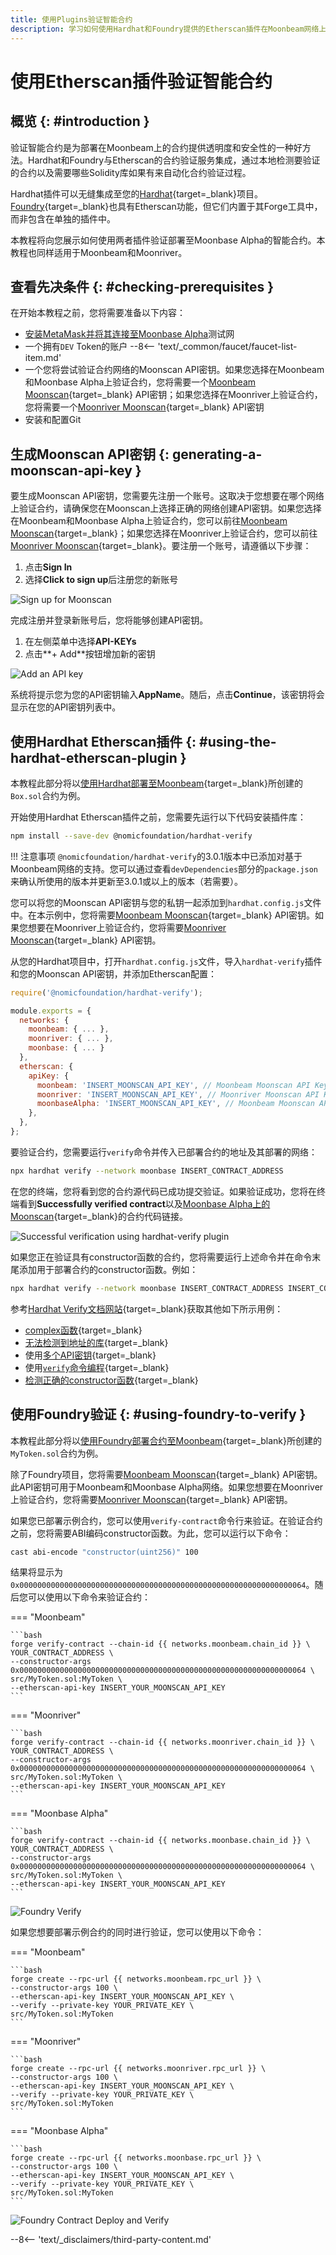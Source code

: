 ```yaml
---
title: 使用Plugins验证智能合约
description: 学习如何使用Hardhat和Foundry提供的Etherscan插件在Moonbeam网络上验证智能合约
---
```


# 使用Etherscan插件验证智能合约

## 概览 {: #introduction }

验证智能合约是为部署在Moonbeam上的合约提供透明度和安全性的一种好方法。Hardhat和Foundry与Etherscan的合约验证服务集成，通过本地检测要验证的合约以及需要哪些Solidity库如果有来自动化合约验证过程。

Hardhat插件可以无缝集成至您的[Hardhat](https://hardhat.org/){target=\_blank}项目。[Foundry](https://github.com/foundry-rs/foundry){target=\_blank}也具有Etherscan功能，但它们内置于其Forge工具中，而非包含在单独的插件中。

本教程将向您展示如何使用两者插件验证部署至Moonbase Alpha的智能合约。本教程也同样适用于Moonbeam和Moonriver。

## 查看先决条件 {: #checking-prerequisites }

在开始本教程之前，您将需要准备以下内容：

- [安装MetaMask并将其连接至Moonbase Alpha](/tokens/connect/metamask/)测试网
- 一个拥有`DEV` Token的账户
 --8<-- 'text/_common/faucet/faucet-list-item.md'
- 一个您将尝试验证合约网络的Moonscan API密钥。如果您选择在Moonbeam和Moonbase Alpha上验证合约，您将需要一个[Moonbeam Moonscan](https://moonscan.io/){target=\_blank} API密钥；如果您选择在Moonriver上验证合约，您将需要一个[Moonriver Moonscan](https://moonriver.moonscan.io/){target=\_blank} API密钥
- 安装和配置Git

## 生成Moonscan API密钥 {: generating-a-moonscan-api-key }

要生成Moonscan API密钥，您需要先注册一个账号。这取决于您想要在哪个网络上验证合约，请确保您在Moonscan上选择正确的网络创建API密钥。如果您选择在Moonbeam和Moonbase Alpha上验证合约，您可以前往[Moonbeam Moonscan](https://moonscan.io/){target=\_blank}；如果您选择在Moonriver上验证合约，您可以前往[Moonriver Moonscan](https://moonriver.moonscan.io/){target=\_blank}。要注册一个账号，请遵循以下步骤：

1. 点击**Sign In**
2. 选择**Click to sign up**后注册您的新账号

![Sign up for Moonscan](/images/builders/build/eth-api/verify-contracts/etherscan-plugins/plugins-1.webp)

完成注册并登录新账号后，您将能够创建API密钥。

1. 在左侧菜单中选择**API-KEYs**
2. 点击**+ Add**按钮增加新的密钥

![Add an API key](/images/builders/build/eth-api/verify-contracts/etherscan-plugins/plugins-2.webp)

系统将提示您为您的API密钥输入**AppName**。随后，点击**Continue**，该密钥将会显示在您的API密钥列表中。

## 使用Hardhat Etherscan插件 {: #using-the-hardhat-etherscan-plugin }

本教程此部分将以[使用Hardhat部署至Moonbeam](/builders/build/eth-api/dev-env/hardhat/){target=\_blank}所创建的`Box.sol`合约为例。

开始使用Hardhat Etherscan插件之前，您需要先运行以下代码安装插件库：

```bash
npm install --save-dev @nomicfoundation/hardhat-verify
```

!!! 注意事项
    `@nomicfoundation/hardhat-verify`的3.0.1版本中已添加对基于Moonbeam网络的支持。您可以通过查看`devDependencies`部分的`package.json`来确认所使用的版本并更新至3.0.1或以上的版本（若需要）。

您可以将您的Moonscan API密钥与您的私钥一起添加到`hardhat.config.js`文件中。在本示例中，您将需要[Moonbeam Moonscan](https://moonscan.io/){target=\_blank} API密钥。如果您想要在Moonriver上验证合约，您将需要[Moonriver Moonscan](https://moonriver.moonscan.io/){target=\_blank} API密钥。

从您的Hardhat项目中，打开`hardhat.config.js`文件，导入`hardhat-verify`插件和您的Moonscan API密钥，并添加Etherscan配置：

```js
require('@nomicfoundation/hardhat-verify');

module.exports = {
  networks: {
    moonbeam: { ... },
    moonriver: { ... },
    moonbase: { ... }
  },
  etherscan: {
    apiKey: {
      moonbeam: 'INSERT_MOONSCAN_API_KEY', // Moonbeam Moonscan API Key
      moonriver: 'INSERT_MOONSCAN_API_KEY', // Moonriver Moonscan API Key
      moonbaseAlpha: 'INSERT_MOONSCAN_API_KEY', // Moonbeam Moonscan API Key    
    },
  },
};
```

要验证合约，您需要运行`verify`命令并传入已部署合约的地址及其部署的网络：

```bash
npx hardhat verify --network moonbase INSERT_CONTRACT_ADDRESS
```

在您的终端，您将看到您的合约源代码已成功提交验证。如果验证成功，您将在终端看到**Successfully verified contract**以及[Moonbase Alpha上的Moonscan](https://moonbase.moonscan.io/){target=\_blank}的合约代码链接。

![Successful verification using hardhat-verify plugin](/images/builders/build/eth-api/verify-contracts/etherscan-plugins/plugins-3.webp)

如果您正在验证具有constructor函数的合约，您将需要运行上述命令并在命令末尾添加用于部署合约的constructor函数。例如：

```bash
npx hardhat verify --network moonbase INSERT_CONTRACT_ADDRESS INSERT_CONSTRUCTOR_ARGS
```

参考[Hardhat Verify文档网站](https://hardhat.org/hardhat-runner/plugins/nomicfoundation-hardhat-verify){target=\_blank}获取其他如下所示用例：

- [complex函数](https://hardhat.org/hardhat-runner/plugins/nomicfoundation-hardhat-verify#complex-arguments){target=\_blank}
- [无法检测到地址的库](https://hardhat.org/hardhat-runner/plugins/nomicfoundation-hardhat-verify#libraries-with-undetectable-addresses){target=\_blank}
- 使用[多个API密钥](https://hardhat.org/hardhat-runner/plugins/nomicfoundation-hardhat-verify#multiple-api-keys-and-alternative-block-explorers){target=\_blank}
- 使用[`verify`命令编程](https://hardhat.org/hardhat-runner/plugins/nomicfoundation-hardhat-verify#using-programmatically){target=\_blank}
- [检测正确的constructor函数](https://info.etherscan.com/determine-correct-constructor-argument-during-source-code-verification-on-etherscan/){target=\_blank}

## 使用Foundry验证 {: #using-foundry-to-verify }

本教程此部分将以[使用Foundry部署合约至Moonbeam](/builders/build/eth-api/dev-env/foundry/){target=\_blank}所创建的`MyToken.sol`合约为例。

除了Foundry项目，您将需要[Moonbeam Moonscan](https://moonscan.io/){target=\_blank} API密钥。此API密钥可用于Moonbeam和Moonbase Alpha网络。如果您想要在Moonriver上验证合约，您将需要[Moonriver Moonscan](https://moonriver.moonscan.io/){target=\_blank} API密钥。

如果您已部署示例合约，您可以使用`verify-contract`命令行来验证。在验证合约之前，您将需要ABI编码constructor函数。为此，您可以运行以下命令：

```bash
cast abi-encode "constructor(uint256)" 100
```

结果将显示为`0x0000000000000000000000000000000000000000000000000000000000000064`。随后您可以使用以下命令来验证合约：

=== "Moonbeam"

    ```bash
    forge verify-contract --chain-id {{ networks.moonbeam.chain_id }} \
    YOUR_CONTRACT_ADDRESS \
    --constructor-args 0x0000000000000000000000000000000000000000000000000000000000000064 \
    src/MyToken.sol:MyToken \
    --etherscan-api-key INSERT_YOUR_MOONSCAN_API_KEY
    ```

=== "Moonriver"

    ```bash
    forge verify-contract --chain-id {{ networks.moonriver.chain_id }} \
    YOUR_CONTRACT_ADDRESS \
    --constructor-args 0x0000000000000000000000000000000000000000000000000000000000000064 \
    src/MyToken.sol:MyToken \
    --etherscan-api-key INSERT_YOUR_MOONSCAN_API_KEY
    ```

=== "Moonbase Alpha"

    ```bash
    forge verify-contract --chain-id {{ networks.moonbase.chain_id }} \
    YOUR_CONTRACT_ADDRESS \
    --constructor-args 0x0000000000000000000000000000000000000000000000000000000000000064 \
    src/MyToken.sol:MyToken \
    --etherscan-api-key INSERT_YOUR_MOONSCAN_API_KEY
    ```

![Foundry Verify](/images/builders/build/eth-api/verify-contracts/etherscan-plugins/plugins-4.webp)

如果您想要部署示例合约的同时进行验证，您可以使用以下命令：

=== "Moonbeam"

    ```bash
    forge create --rpc-url {{ networks.moonbeam.rpc_url }} \
    --constructor-args 100 \
    --etherscan-api-key INSERT_YOUR_MOONSCAN_API_KEY \
    --verify --private-key YOUR_PRIVATE_KEY \
    src/MyToken.sol:MyToken
    ```

=== "Moonriver"

    ```bash
    forge create --rpc-url {{ networks.moonriver.rpc_url }} \
    --constructor-args 100 \
    --etherscan-api-key INSERT_YOUR_MOONSCAN_API_KEY \
    --verify --private-key YOUR_PRIVATE_KEY \
    src/MyToken.sol:MyToken
    ```

=== "Moonbase Alpha"

    ```bash
    forge create --rpc-url {{ networks.moonbase.rpc_url }} \
    --constructor-args 100 \
    --etherscan-api-key INSERT_YOUR_MOONSCAN_API_KEY \
    --verify --private-key YOUR_PRIVATE_KEY \
    src/MyToken.sol:MyToken
    ```

![Foundry Contract Deploy and Verify](/images/builders/build/eth-api/verify-contracts/etherscan-plugins/plugins-5.webp)

--8<-- 'text/_disclaimers/third-party-content.md'
